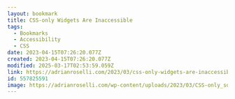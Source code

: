 ```yaml
---
layout: bookmark
title: CSS-only Widgets Are Inaccessible
tags:
  - Bookmarks
  - Accessibility
  - CSS
date: 2023-04-15T07:26:20.077Z
created: 2023-04-15T07:26:20.077Z
modified: 2025-03-17T02:53:59.059Z
link: https://adrianroselli.com/2023/03/css-only-widgets-are-inaccessible.html
id: 557825591
image: https://adrianroselli.com/wp-content/uploads/2023/03/CSS-only_sort-table_thumb_cabin-caps-300x300.png
---
```

